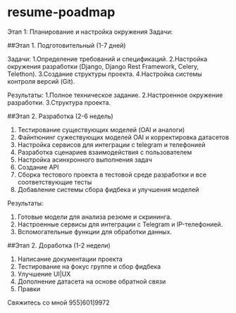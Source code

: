 # resume-poadmap
Этап 1: Планирование и настройка окружения
Задачи:

##Этап 1. Подготовительный (1-7 дней)

Задачи:
1.Определение требований и спецификаций.
2.Настройка окружения разработки (Django, Django Rest Framework, Celery, Telethon).
3.Создание структуры проекта.
4.Настройка системы контроля версий (Git).

Результаты:
1.Полное техническое задание.
2.Настроенное окружение разработки.
3.Структура проекта.

##Этап 2. Разработка  (2-6 недель)

1. Тестирование существующих моделей (OAI и аналоги)
2. Файнтюнинг сужествующих моделей OAI и корректировка датасетов
3. Настройка сервисов для интеграции с telegram и телефонией
4. Разработка сценариев взаимодействия с пользователем
5. Настройка асинхронного выполнения задач
6. Создание API
8. Сборка тестового проекта в тестовой среде разработки и все соответствующие тесты
9. Добавление системы сбора фидбека и улучшения моделей

Результаты:
1. Готовые модели для анализа резюме и скрининга.
2. Настроенные сервисы для интеграции с Telegram и IP-телефонией.
3. Вспомогательные функции для обработки данных.

##Этап 2. Доработка (1-2 недели)

1. Написание документации проекта
2. Тестирование на фокус группе и сбор фидбека
3. Улучшение UI|UX
4. Дополнение датасета на основе обратной связи
5. Правки

Свяжитесь со мной 955]601]9972
